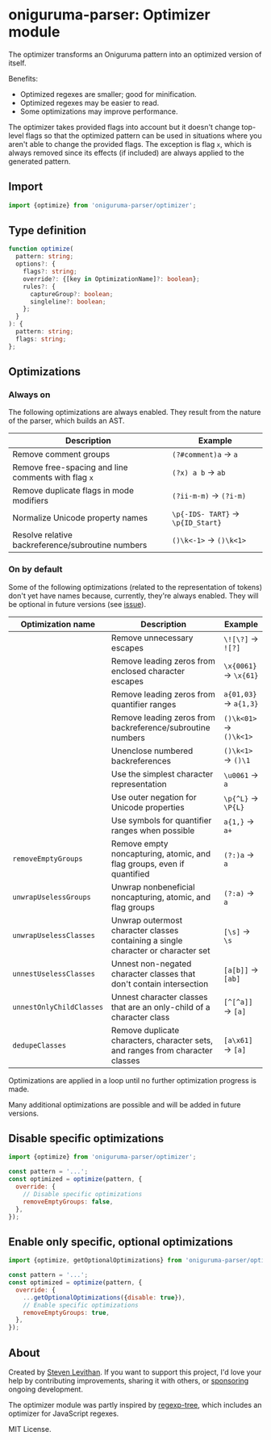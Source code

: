 # oniguruma-parser: Optimizer module

The optimizer transforms an Oniguruma pattern into an optimized version of itself.

Benefits:

- Optimized regexes are smaller; good for minification.
- Optimized regexes may be easier to read.
- Some optimizations may improve performance.

The optimizer takes provided flags into account but it doesn't change top-level flags so that the optimized pattern can be used in situations where you aren't able to change the provided flags. The exception is flag `x`, which is always removed since its effects (if included) are always applied to the generated pattern.

## Import

```js
import {optimize} from 'oniguruma-parser/optimizer';
```

## Type definition

```ts
function optimize(
  pattern: string;
  options?: {
    flags?: string;
    override?: {[key in OptimizationName]?: boolean};
    rules?: {
      captureGroup?: boolean;
      singleline?: boolean;
    };
  }
): {
  pattern: string;
  flags: string;
};
```

## Optimizations

### Always on

The following optimizations are always enabled. They result from the nature of the parser, which builds an AST.

| Description | Example |
|-|-|
| Remove comment groups | `(?#comment)a` → `a` |
| Remove free-spacing and line comments with flag `x` | `(?x) a b` → `ab` |
| Remove duplicate flags in mode modifiers | `(?ii-m-m)` → `(?i-m)` |
| Normalize Unicode property names | `\p{-IDS- TART}` → `\p{ID_Start}` |
| Resolve relative backreference/subroutine numbers | `()\k<-1>` → `()\k<1>` |

### On by default

Some of the following optimizations (related to the representation of tokens) don't yet have names because, currently, they're always enabled. They will be optional in future versions (see [issue](https://github.com/slevithan/oniguruma-parser/issues/1)).

|  Optimization name | Description | Example |
|-|-|-|
| | Remove unnecessary escapes | `\![\?]` → `![?]` |
| | Remove leading zeros from enclosed character escapes | `\x{0061}` → `\x{61}` |
| | Remove leading zeros from quantifier ranges | `a{01,03}` → `a{1,3}` |
| | Remove leading zeros from backreference/subroutine numbers | `()\k<01>` → `()\k<1>` |
| | Unenclose numbered backreferences | `()\k<1>` → `()\1` |
| | Use the simplest character representation | `\u0061` → `a` |
| | Use outer negation for Unicode properties | `\p{^L}` → `\P{L}` |
| | Use symbols for quantifier ranges when possible | `a{1,}` → `a+` |
| `removeEmptyGroups` | Remove empty noncapturing, atomic, and flag groups, even if quantified | `(?:)a` → `a` |
| `unwrapUselessGroups` | Unwrap nonbeneficial noncapturing, atomic, and flag groups | `(?:a)` → `a` |
| `unwrapUselessClasses` | Unwrap outermost character classes containing a single character or character set | `[\s]` → `\s` |
| `unnestUselessClasses` | Unnest non-negated character classes that don't contain intersection | `[a[b]]` → `[ab]` |
| `unnestOnlyChildClasses` | Unnest character classes that are an only-child of a character class | `[^[^a]]` → `[a]` |
| `dedupeClasses` | Remove duplicate characters, character sets, and ranges from character classes | `[a\x61]` → `[a]` |

Optimizations are applied in a loop until no further optimization progress is made.

Many additional optimizations are possible and will be added in future versions.

## Disable specific optimizations

```js
import {optimize} from 'oniguruma-parser/optimizer';

const pattern = '...';
const optimized = optimize(pattern, {
  override: {
    // Disable specific optimizations
    removeEmptyGroups: false,
  },
});
```

## Enable only specific, optional optimizations

```js
import {optimize, getOptionalOptimizations} from 'oniguruma-parser/optimizer';

const pattern = '...';
const optimized = optimize(pattern, {
  override: {
    ...getOptionalOptimizations({disable: true}),
    // Enable specific optimizations
    removeEmptyGroups: true,
  },
});
```

## About

Created by [Steven Levithan](https://github.com/slevithan). If you want to support this project, I'd love your help by contributing improvements, sharing it with others, or [sponsoring](https://github.com/sponsors/slevithan) ongoing development.

The optimizer module was partly inspired by [regexp-tree](https://github.com/DmitrySoshnikov/regexp-tree), which includes an optimizer for JavaScript regexes.

MIT License.
